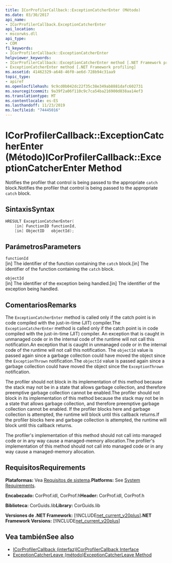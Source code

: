 ```yaml
---
title: ICorProfilerCallback::ExceptionCatcherEnter (Método)
ms.date: 03/30/2017
api_name:
- ICorProfilerCallback.ExceptionCatcherEnter
api_location:
- mscorwks.dll
api_type:
- COM
f1_keywords:
- ICorProfilerCallback::ExceptionCatcherEnter
helpviewer_keywords:
- ICorProfilerCallback::ExceptionCatcherEnter method [.NET Framework profiling]
- ExceptionCatcherEnter method [.NET Framework profiling]
ms.assetid: 41462329-a648-46f0-ae6d-728b94c31aa9
topic_type:
- apiref
ms.openlocfilehash: 9c9cd0b042dc22f35c38e349ab8881dafc602731
ms.sourcegitcommit: 9a39f2a06f110c9c7ca54ba216900d038aa14ef3
ms.translationtype: MT
ms.contentlocale: es-ES
ms.lasthandoff: 11/23/2019
ms.locfileid: "74445016"
---
```

# <a name="icorprofilercallbackexceptioncatcherenter-method"></a><span data-ttu-id="8e6e3-102">ICorProfilerCallback::ExceptionCatcherEnter (Método)</span><span class="sxs-lookup"><span data-stu-id="8e6e3-102">ICorProfilerCallback::ExceptionCatcherEnter Method</span></span>
<span data-ttu-id="8e6e3-103">Notifies the profiler that control is being passed to the appropriate `catch` block.</span><span class="sxs-lookup"><span data-stu-id="8e6e3-103">Notifies the profiler that control is being passed to the appropriate `catch` block.</span></span>  
  
## <a name="syntax"></a><span data-ttu-id="8e6e3-104">Sintaxis</span><span class="sxs-lookup"><span data-stu-id="8e6e3-104">Syntax</span></span>  
  
```cpp  
HRESULT ExceptionCatcherEnter(  
    [in] FunctionID functionId,  
    [in] ObjectID   objectId);  
```  
  
## <a name="parameters"></a><span data-ttu-id="8e6e3-105">Parámetros</span><span class="sxs-lookup"><span data-stu-id="8e6e3-105">Parameters</span></span>  
 `functionId`  
 <span data-ttu-id="8e6e3-106">[in] The identifier of the function containing the `catch` block.</span><span class="sxs-lookup"><span data-stu-id="8e6e3-106">[in] The identifier of the function containing the `catch` block.</span></span>  
  
 `objectId`  
 <span data-ttu-id="8e6e3-107">[in] The identifier of the exception being handled.</span><span class="sxs-lookup"><span data-stu-id="8e6e3-107">[in] The identifier of the exception being handled.</span></span>  
  
## <a name="remarks"></a><span data-ttu-id="8e6e3-108">Comentarios</span><span class="sxs-lookup"><span data-stu-id="8e6e3-108">Remarks</span></span>  
 <span data-ttu-id="8e6e3-109">The `ExceptionCatcherEnter` method is called only if the catch point is in code compiled with the just-in-time (JIT) compiler.</span><span class="sxs-lookup"><span data-stu-id="8e6e3-109">The `ExceptionCatcherEnter` method is called only if the catch point is in code compiled with the just-in-time (JIT) compiler.</span></span> <span data-ttu-id="8e6e3-110">An exception that is caught in unmanaged code or in the internal code of the runtime will not call this notification.</span><span class="sxs-lookup"><span data-stu-id="8e6e3-110">An exception that is caught in unmanaged code or in the internal code of the runtime will not call this notification.</span></span> <span data-ttu-id="8e6e3-111">The `objectId` value is passed again since a garbage collection could have moved the object since the `ExceptionThrown` notification.</span><span class="sxs-lookup"><span data-stu-id="8e6e3-111">The `objectId` value is passed again since a garbage collection could have moved the object since the `ExceptionThrown` notification.</span></span>  
  
 <span data-ttu-id="8e6e3-112">The profiler should not block in its implementation of this method because the stack may not be in a state that allows garbage collection, and therefore preemptive garbage collection cannot be enabled.</span><span class="sxs-lookup"><span data-stu-id="8e6e3-112">The profiler should not block in its implementation of this method because the stack may not be in a state that allows garbage collection, and therefore preemptive garbage collection cannot be enabled.</span></span> <span data-ttu-id="8e6e3-113">If the profiler blocks here and garbage collection is attempted, the runtime will block until this callback returns.</span><span class="sxs-lookup"><span data-stu-id="8e6e3-113">If the profiler blocks here and garbage collection is attempted, the runtime will block until this callback returns.</span></span>  
  
 <span data-ttu-id="8e6e3-114">The profiler's implementation of this method should not call into managed code or in any way cause a managed-memory allocation.</span><span class="sxs-lookup"><span data-stu-id="8e6e3-114">The profiler's implementation of this method should not call into managed code or in any way cause a managed-memory allocation.</span></span>  
  
## <a name="requirements"></a><span data-ttu-id="8e6e3-115">Requisitos</span><span class="sxs-lookup"><span data-stu-id="8e6e3-115">Requirements</span></span>  
 <span data-ttu-id="8e6e3-116">**Plataformas:** Vea [Requisitos de sistema](../../../../docs/framework/get-started/system-requirements.md).</span><span class="sxs-lookup"><span data-stu-id="8e6e3-116">**Platforms:** See [System Requirements](../../../../docs/framework/get-started/system-requirements.md).</span></span>  
  
 <span data-ttu-id="8e6e3-117">**Encabezado:** CorProf.idl, CorProf.h</span><span class="sxs-lookup"><span data-stu-id="8e6e3-117">**Header:** CorProf.idl, CorProf.h</span></span>  
  
 <span data-ttu-id="8e6e3-118">**Biblioteca:** CorGuids.lib</span><span class="sxs-lookup"><span data-stu-id="8e6e3-118">**Library:** CorGuids.lib</span></span>  
  
 <span data-ttu-id="8e6e3-119">**Versiones de .NET Framework:** [!INCLUDE[net_current_v20plus](../../../../includes/net-current-v20plus-md.md)]</span><span class="sxs-lookup"><span data-stu-id="8e6e3-119">**.NET Framework Versions:** [!INCLUDE[net_current_v20plus](../../../../includes/net-current-v20plus-md.md)]</span></span>  
  
## <a name="see-also"></a><span data-ttu-id="8e6e3-120">Vea también</span><span class="sxs-lookup"><span data-stu-id="8e6e3-120">See also</span></span>

- [<span data-ttu-id="8e6e3-121">ICorProfilerCallback (interfaz)</span><span class="sxs-lookup"><span data-stu-id="8e6e3-121">ICorProfilerCallback Interface</span></span>](../../../../docs/framework/unmanaged-api/profiling/icorprofilercallback-interface.md)
- [<span data-ttu-id="8e6e3-122">ExceptionCatcherLeave (método)</span><span class="sxs-lookup"><span data-stu-id="8e6e3-122">ExceptionCatcherLeave Method</span></span>](../../../../docs/framework/unmanaged-api/profiling/icorprofilercallback-exceptioncatcherleave-method.md)
